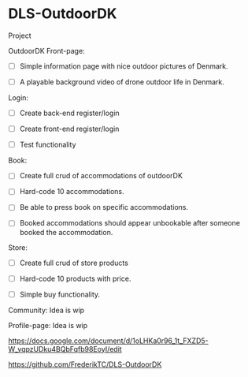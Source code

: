 # DLS-OutdoorDK
Project

OutdoorDK
Front-page:
- [ ] Simple information page with nice outdoor pictures of Denmark.

- [ ] A playable background video of drone outdoor life in Denmark.

Login:
- [ ] Create back-end register/login

- [ ] Create front-end register/login

- [ ] Test functionality


Book:
- [ ] Create full crud of accommodations of outdoorDK

- [ ] Hard-code 10 accommodations.

- [ ] Be able to press book on specific accommodations.
- [ ] Booked accommodations should appear unbookable after someone booked the accommodation.

Store:
- [ ] Create full crud of store products

- [ ] Hard-code 10 products with price.

- [ ] Simple buy functionality.

Community:
Idea is wip

Profile-page:
Idea is wip

https://docs.google.com/document/d/1oLHKa0r96_1t_FXZD5-W_vqpzUDku4BQbFqfb98EoyI/edit

https://github.com/FrederikTC/DLS-OutdoorDK





 
